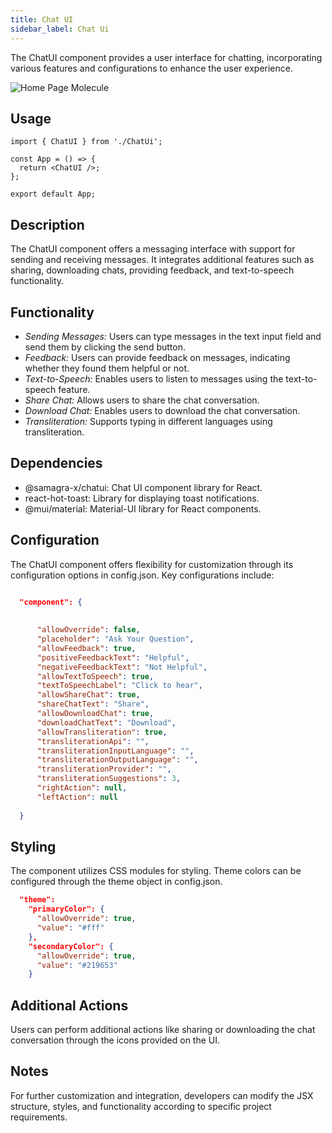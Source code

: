 ```yaml
---
title: Chat UI
sidebar_label: Chat Ui
---
```


<head>
  <title> Chat Ui </title>
  <meta name="description" content="your meta content goes here" />
</head>

The ChatUI component provides a user interface for chatting, incorporating various features and configurations to enhance the user experience.

<img src="/img/molecules/chatui.png" alt="Home Page Molecule" />

## Usage

```tsx
import { ChatUI } from './ChatUi';

const App = () => {
  return <ChatUI />;
};

export default App;
```

## Description

The ChatUI component offers a messaging interface with support for sending and receiving messages. It integrates additional features such as sharing, downloading chats, providing feedback, and text-to-speech functionality.

## Functionality

- _Sending Messages:_ Users can type messages in the text input field and send them by clicking the send button.
- _Feedback:_ Users can provide feedback on messages, indicating whether they found them helpful or not.
- _Text-to-Speech:_ Enables users to listen to messages using the text-to-speech feature.
- _Share Chat:_ Allows users to share the chat conversation.
- _Download Chat:_ Enables users to download the chat conversation.
- _Transliteration:_ Supports typing in different languages using transliteration.

## Dependencies

- @samagra-x/chatui: Chat UI component library for React.
- react-hot-toast: Library for displaying toast notifications.
- @mui/material: Material-UI library for React components.

## Configuration

The ChatUI component offers flexibility for customization through its configuration options in config.json. Key configurations include:

```json

  "component": {
     
  
      "allowOverride": false,
      "placeholder": "Ask Your Question",
      "allowFeedback": true,
      "positiveFeedbackText": "Helpful",
      "negativeFeedbackText": "Not Helpful",
      "allowTextToSpeech": true,
      "textToSpeechLabel": "Click to hear",
      "allowShareChat": true,
      "shareChatText": "Share",
      "allowDownloadChat": true,
      "downloadChatText": "Download",
      "allowTransliteration": true,
      "transliterationApi": "",
      "transliterationInputLanguage": "",
      "transliterationOutputLanguage": "",
      "transliterationProvider": "",
      "transliterationSuggestions": 3,
      "rightAction": null,
      "leftAction": null
  
  }
```

## Styling

The component utilizes CSS modules for styling. Theme colors can be configured through the theme object in config.json.

```json
  "theme":
    "primaryColor": {
      "allowOverride": true,
      "value": "#fff"
    },
    "secondaryColor": {
      "allowOverride": true,
      "value": "#219653"
    }
```

## Additional Actions

Users can perform additional actions like sharing or downloading the chat conversation through the icons provided on the UI.

## Notes

For further customization and integration, developers can modify the JSX structure, styles, and functionality according to specific project requirements.
